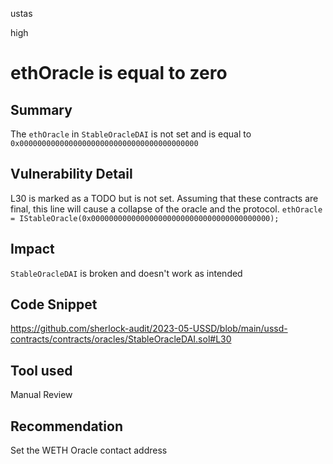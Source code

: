 ustas

high

# ethOracle is equal to zero

## Summary
The `ethOracle` in `StableOracleDAI` is not set and is equal to `0x0000000000000000000000000000000000000000`

## Vulnerability Detail
L30 is marked as a TODO but is not set. Assuming that these contracts are final, this line will cause a collapse of the oracle and the protocol.
`ethOracle = IStableOracle(0x0000000000000000000000000000000000000000);`

## Impact
`StableOracleDAI` is broken and doesn't work as intended

## Code Snippet
https://github.com/sherlock-audit/2023-05-USSD/blob/main/ussd-contracts/contracts/oracles/StableOracleDAI.sol#L30

## Tool used
Manual Review

## Recommendation
Set the WETH Oracle contact address